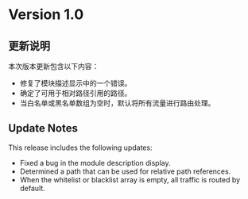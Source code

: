 # Version 1.0

## 更新说明

本次版本更新包含以下内容：

- 修复了模块描述显示中的一个错误。
- 确定了可用于相对路径引用的路径。
- 当白名单或黑名单数组为空时，默认将所有流量进行路由处理。

## Update Notes

This release includes the following updates:

- Fixed a bug in the module description display.
- Determined a path that can be used for relative path references.
- When the whitelist or blacklist array is empty, all traffic is routed by default.
